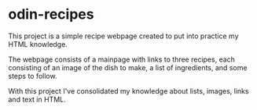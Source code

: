 # odin-recipes

This project is a simple recipe webpage created to put into practice my HTML knowledge.

The webpage consists of a mainpage with links to three recipes, each consisting of an image of the dish to make, a list of ingredients, and some steps to follow.

With this project I've consolidated my knowledge about lists, images, links and text in HTML.
